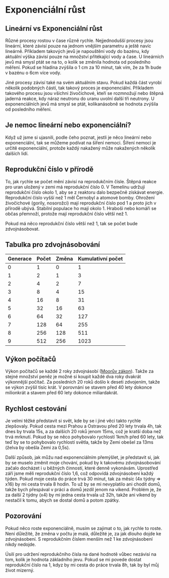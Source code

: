 # Exponenciální růst

## Lineární vs Exponenciální růst

Různé procesy rostou v čase různě rychle. Nejjednodušší procesy jsou lineární, které závisí pouze na jednom vnějším parametru a ještě navíc lineárně. Příkladem takových jevů je napouštění vody do bazénu, kdy aktuální výška závisí pouze na množství přitékající vody a čase. U lineárních jevů má smysl ptát se na to, o kolik se změnila hodnota od posledního měření. Pokud se hladina zvýšila o 1 cm za 10 minut, tak vím, že za 1h bude v bazénu o 6cm více vody.

Jiné procesy závisí také na svém aktuálním stavu. Pokud každá část vyrobí několik podobných částí, tak takový proces je exponenciální. Příkladem takového procesu jsou všichni živočichové, kteří se rozmnožují nebo štěpná jaderná reakce, kdy náraz neutronu do uranu uvolní další tři neutrony. U exponenciálních jevů má smysl se ptát, kolikanásobně se hodnota zvýšila od posledního měření.

## Je nemoc lineární nebo exponenciální?

Když už jsme si ujasnili, podle čeho poznat, jestli je něco lineární nebo exponenciální, tak se můžeme podívat na šíření nemoci. Šíření nemoci je určitě exponenciální, protože každý nakažený může nakažených několik dalších lidí.

## Reprodukční číslo v přírodě

To, jak rychle se počet mění závisí na reprodukčním čísle. Štěpná reakce pro uran uložený v zemi má reprodukční číslo 0. V Temelínu udržují reprodukční číslo okolo 1, aby se z reaktoru dalo bezpečně získávat energie. Reprodukční číslo vyšší než 1 měl Černobyl a atomové bomby. Ohrožení živočichové \(gorily, nosorožci\) mají reprodukční číslo pod 1 a proto jich v přírodě ubývá. Stabilní populace ho mají okolo 1. Hraboši nebo komáři se občas přemnoží, protože mají reprodukční číslo větší než 1.

Pokud má něco reprodukční číslo větší než 1, tak se počet bude zdvojnásobovat.

## Tabulka pro zdvojnásobování

| Generace | Počet | Změna | Kumulativní počet |
| :--- | :--- | :--- | :--- |
| 0 | 1 | 0 | 1 |
| 1 | 2 | 1 | 3 |
| 2 | 4 | 2 | 7 |
| 3 | 8 | 4 | 15 |
| 4 | 16 | 8 | 31 |
| 5 | 32 | 16 | 63 |
| 6 | 64 | 32 | 127 |
| 7 | 128 | 64 | 255 |
| 8 | 256 | 128 | 511 |
| 9 | 512 | 256 | 1023 |

## Výkon počítačů

Výkon počítačů se každé 2 roky zdvojnásobí \([Moorův zákon](https://cs.wikipedia.org/wiki/Moor%C5%AFv_z%C3%A1kon)\). Takže za stejné množství peněz je možné si koupit každé dva roky dvakrát výkonnější počítač. Za posledních 20 roků došlo k deseti zdvojením, takže se výkon zvýšil tisíc krát. V porovnání se stavem před 40 lety dokonce milionkrát a stavem před 60 lety dokonce miliardakrát.

## Rychlost cestování

Je velmi těžké představit si svět, kde by se i jiné věci takto rychle zlepšovaly. Pokud cesta mezi Prahou a Ostravou před 20 lety trvala 4h, tak dnes by trvala 15s, a za dalších 20 roků jenom 15ms, což je kratší doba než trvá mrknutí. Pokud by se něco pohybovalo rychlostí 1km/h před 60 lety, tak teď by se to pohybovalo rychlostí světla, takže by Zemi obešel za 13ms \(želva by obešla Zemi za 0,5s\).

Další způsob, jak můžu nad exponenciálním přemýšlet, je představit si, jak by se muselo změnit moje chování, pokud by k takovému zdvojnásobování začalo docházet i u běžných činností, které denně vykonávám. Uprostřed září jsme měli reprodukční číslo 1,6, což odpovídá zdvojnásobení každý týden. Pokud moje cesta do práce trvá 30 minut, tak za měsíc \(4x týdny =&gt; x16\) by mi cesta trvala 8 hodin. To už by se mi nevyplatilo ani chodit domů, takže bych přespával v práci a domů jezdil jenom na víkend. Problém je, že za další 2 týdny \(x4\) by mi jedna cesta trvala už 32h, takže ani víkend by nestačil k tomu, abych se dostal domů a potom zpátky.

## Pozorování

Pokud něco roste exponenciálně, musím se zajimat o to, jak rychle to roste. Není důležité, že změna v počtu je malá, důležité je, za jak dlouho dojde ke zdvojnásobení. S reprodukčním číslem menším než 1 ke zdvojnásobení nikdy nedojde.

Úsilí pro udržení reprodukčního čísla na dané hodnotě vůbec nezávisí na tom, kolik je hodnota základního jevu. Pokud se mi povede dostat reprodukční číslo na 1, kdyz by mi cesta do práce trvala 8h, tak by byl můj život mizerný.

